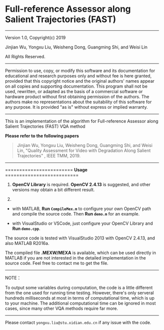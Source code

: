 # Full-reference Assessor along Salient Trajectories (FAST)

----------------------------------------------------------------------

Version 1.0, Copyright(c) 2019

Jinjian Wu, Yongxu Liu, Weisheng Dong, Guangming Shi, and Weisi Lin

All Rights Reserved.

----------------------------------------------------------------------

Permission to use, copy, or modify this software and its documentation  for educational and research purposes only and without fee is here  granted, provided that this copyright notice and the original authors'  names appear on all copies and supporting documentation. This program shall not be used, rewritten, or adapted as the basis of a commercial software or hardware product without first obtaining permission of the authors. The authors make no representations about the suitability of this software for any purpose. It is provided "as is" without express or implied warranty.

----------------------------------------------------------------------

This is an implementation of the algorithm for 
Full-reference Assessor along Salient Trajectories (FAST) VQA method

**Please refer to the following papers**

> Jinjian Wu, Yongxu Liu, Weisheng Dong, Guangming Shi, and Weisi Lin, "Quality Assessment for Video with Degradation Along Salient Trajectories" ,  IEEE TMM, 2019. 

-----------------------------------------------------------------------

======================== **Usage** ==========================

1. **OpenCV Library** is required. **OpenCV 2.4.13** is suggested, and other versions may obtain a bit different result.

2. ​
 - with MATLAB, **Run `CompileMex.m`** to configure your own OpenCV path and compile the source code. Then **Run `demo.m`** for an example.

- with VisualStudio or VSCode, just configure your OpenCV Library and **Run `demo.cpp`**.

The source code is tested with VisualStudio 2013 with OpenCV 2.4.13, and also MATLAB R2016a. 

The compiled file **.MEXW/MEXA** is available, which can be used directly in MATLAB if you are not interested in the detailed implementation in the source code. Feel free to contact me to get the file.

-----------------------------------------------------------------------

NOTE：

To output some variables during computation, the code is a little different from the one used for running time testing. However, there's only serveral hundreds milliseconds at most in terms of computational time, which is up to your machine. The additional computational time can be ignored in most cases, since many other VQA methods require far more. 

-----------------------------------------------------------------------

Please contact `yongxu.liu@stu.xidian.edu.cn` if any issue with the code.

